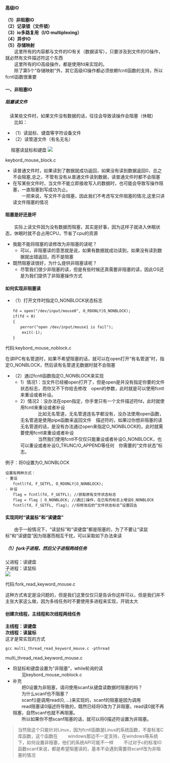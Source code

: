 #### 高级IO      
**（1）非阻塞IO**   
**（2）记录锁（文件锁）**   
**（3）io多路复用（I/O multiplexing）**     
**（4）异步IO**     
**（5）存储映射**       
　　这里所有的内容都与文件的IO有关（数据读写），只要涉及到文件的IO操作，就必然有文件描述符这个东西    
　　这里所有的IO高级操作，都是使用fd来实现的。      
　　除了第5个“存储映射”外，其它高级IO操作都必须依赖fcntl函数的支持，所以fcntl函数很重要

#### 一、非阻塞IO
##### 阻塞读文件
　读某些文件时，如果文件没有数据的话，往往会导致读操作会阻塞（休眠）  
　　比如：  
* （1）读鼠标、键盘等字符设备文件
* （2）读管道文件（有名无名）       

　
阻塞读鼠标和键盘
![](https://note.youdao.com/yws/api/personal/file/DBD4D8C3B4664093A90A35D821623E77?method=download&shareKey=6ecf6459bea562c69d2cb77b5fac7698)

keybord_mouse_block.c


* 读普通文件时，如果读到了数据就成功返回，如果没有读到数据返回0，总之不会阻塞,总之，不管有没有从普通文件读到数据，读普通文件时都不会阻塞
* 在写某些文件时，当文件不能立即接收写入的数据时，也可能会导致写操作阻塞，一直阻塞到写成功为止。    
　　一把来说，写文件不会阻塞，因此我们不考虑写文件阻塞的情况,这里只讲读文件阻塞的情况

#### 阻塞是好还是坏
　　实际上读文件因为没有数据而阻塞，其实是好事，因为这样子就进入休眠状态，休眠时就不会占用CPU，节省了cpu的资源
* 我能不能将阻塞的读修改为非阻塞的读呢？
    * 可以，非阻塞读的意思就是说，如果有数据就成功读到，如果没有读到数据就出错返回，而不是阻塞
* 既然阻塞读很好，为什么提供非阻塞读呢？
    * 尽管我们很少非阻塞的读，但是有些时候还真需要非阻塞的读，因此OS还是为我们提供了非阻塞操作方式

#### 如何实现非阻塞读
* （1）打开文件时指定O_NONBLOCK状态标志     
```
　　fd = open("/dev/input/mouse0", O_RDONLY|O_NONBLOCK);
　　if(fd < 0)
　　{ 
　　　　perror("open /dev/input/mouse1 is fail");
　　    exit(-1);
　　} 
```
代码:keybord_mouse_noblock.c


在讲IPC有名管道时，如果不希望阻塞的话，就可以在open打开“有名管道”时，指定O_NONBLOCK，然后读有名管道无数据时就不会阻塞

* （2）通过fcntl函数指定O_NONBLOCK来实现      
    * 1）情况1：当文件已经被open打开了，但是open是并没有指定你要的文件状态标志，而你又不下你给去修改　open的参数，此时就是可以使用fcntl来重设或者补设。
    * 2）情况2：没办法在open指定，你手里只有一个文件描述符fd，此时就使用fcntl来重设或者补设      
　　　　比如无名管道，无名管道连名字都没有，没办法使用open函数，无名管道是使用pipe函数来返回文件　描述符的，如果过你想非阻塞的读无名管道的话，是没有办法通过open来指定O_NONBLOCK的，此时就需要使用fcntl来重设或者补设   
　　　　当然我们使用fcntl不仅仅只能重设或者补设O_NONBLOCK，也可以重设或者补设O_TRUNC/O_APPEND等任何　你需要的“文件状态”标志。

例子：将0设置为O_NONBLOCK
```
设置有两种方式：
· 重设
　　fcntl(fd, F_SETFL, O_RDONLY|O_NONBLOCK);
· 补设
　　flag = fcntl(fd, F_GETFL); //获取原有文件状态标志
　　flag = flag | O_NONBLOCK; //通过|操作，在已有的标志上增设O_NONBLOCK
　　fcntl(fd, F_SETFL, flag); //将修改后的“文件状态标志”设置回去
```
 

#### 实现同时“读鼠标”和“读键盘”
　　由于一般情况下，“读鼠标”和“读键盘”都是阻塞的，为了不要让“读鼠标”和“读键盘”因为阻塞而相互干扰，可以采取如下办法来读       
##### （1）fork子进程，然后父子进程两线任务     
父进程：读键盘      
子进程：读鼠标  
![](https://note.youdao.com/yws/api/personal/file/29E0F2CEB3DA4A4A86C53C23622A3BCF?method=download&shareKey=1c2ef096ddf64d1acd92a4171ecc0302)

代码:fork_read_keyword_mouse.c

这种方式肯定是没问题的，但是我们这里仅仅只是告诉你这样可以，但是我们并不主张大家这么做，因为多线任务时不要使用多进程来实现，开销太大

#### 创建次线程，主线程和次线程两线任务     
**主线程：读键盘**   
**次线程：读鼠标**  
这才是常实现的方式    


``` 
gcc multi_thread_read_keyword_mouse.c -pthread

```
multi_thread_read_keyword_mouse.c


* 将鼠标和键盘设置为“非阻塞”，while轮询的读     
　　见keybord_mouse_noblock.c
* 补充      
　　把0设置为非阻塞，请问使用scanf从键盘读数据时阻塞的吗？      
　　为什么scanf也不阻塞？       
　　scanf()是调用read(0, ...)来实现的，scanf的阻塞是因为调用        
　　read阻塞读0描述符导致的，既然已经将0改为了非阻塞，read读0就不再阻塞，自然scanf也就不再阻塞。       
　　所以如果你不想scanf阻塞的话，就可以将0描述符设置为非阻塞。

> 当然我这个只能针对Linux，因为fcntl函数是Linux的系统函数，不是标准C库函数，这个函数在
　　windows那边不一定支持，在windows等系统下，如何设置非阻塞，他们的系统API可能不一样
　　不过对于c的标准IO函数scanf来说，都是希望阻塞读的，基本不会遇到需要将scanf改为非阻塞的情况








